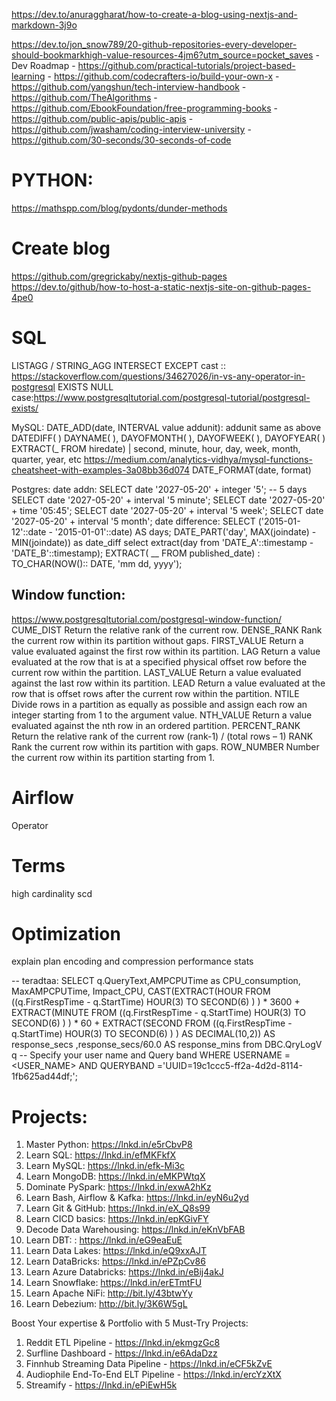 https://dev.to/anuraggharat/how-to-create-a-blog-using-nextjs-and-markdown-3j9o

https://dev.to/jon_snow789/20-github-repositories-every-developer-should-bookmarkhigh-value-resources-4jm6?utm_source=pocket_saves
    - Dev Roadmap
    - https://github.com/practical-tutorials/project-based-learning
    - https://github.com/codecrafters-io/build-your-own-x
    - https://github.com/yangshun/tech-interview-handbook
    - https://github.com/TheAlgorithms
    - https://github.com/EbookFoundation/free-programming-books
    - https://github.com/public-apis/public-apis
    - https://github.com/jwasham/coding-interview-university
    - https://github.com/30-seconds/30-seconds-of-code


# PYTHON:
https://mathspp.com/blog/pydonts/dunder-methods

# Create blog
https://github.com/gregrickaby/nextjs-github-pages
https://dev.to/github/how-to-host-a-static-nextjs-site-on-github-pages-4pe0

# SQL
LISTAGG / STRING_AGG
INTERSECT
EXCEPT
cast ::
https://stackoverflow.com/questions/34627026/in-vs-any-operator-in-postgresql
EXISTS NULL case:https://www.postgresqltutorial.com/postgresql-tutorial/postgresql-exists/


MySQL:
DATE_ADD(date, INTERVAL value addunit): addunit same as above
DATEDIFF( )
DAYNAME( ), DAYOFMONTH( ), DAYOFWEEK( ), DAYOFYEAR( )
EXTRACT(_ FROM hiredate) | second, minute, hour, day, week, month, quarter, year, etc
     https://medium.com/analytics-vidhya/mysql-functions-cheatsheet-with-examples-3a08bb36d074
DATE_FORMAT(date, format)


Postgres:
date addn:
     SELECT date '2027-05-20' + integer '5';      -- 5 days
     SELECT date '2027-05-20' + interval '5 minute';
     SELECT date '2027-05-20' + time '05:45';
     SELECT date '2027-05-20' + interval '5 week';
     SELECT date '2027-05-20' + interval '5 month';
date difference:
     SELECT ('2015-01-12'::date - '2015-01-01'::date) AS days;
     DATE_PART('day', MAX(joindate) - MIN(joindate)) as date_diff
     select extract(day from 'DATE_A'::timestamp - 'DATE_B'::timestamp);
EXTRACT( __ FROM published_date) : 
TO_CHAR(NOW():: DATE, 'mm dd, yyyy');




## Window function:
https://www.postgresqltutorial.com/postgresql-window-function/
CUME_DIST	Return the relative rank of the current row.
DENSE_RANK	Rank the current row within its partition without gaps.
FIRST_VALUE	Return a value evaluated against the first row within its partition.
LAG	Return a value evaluated at the row that is at a specified physical offset row before the current row within the partition.
LAST_VALUE	Return a value evaluated against the last row within its partition.
LEAD	Return a value evaluated at the row that is offset rows after the current row within the partition.
NTILE	Divide rows in a partition as equally as possible and assign each row an integer starting from 1 to the argument value.
NTH_VALUE	Return a value evaluated against the nth row in an ordered partition.
PERCENT_RANK	Return the relative rank of the current row (rank-1) / (total rows – 1)
RANK	Rank the current row within its partition with gaps.
ROW_NUMBER	Number the current row within its partition starting from 1.

# Airflow
Operator

# Terms
high cardinality
scd

# Optimization
explain plan
encoding and compression
performance stats

-- teradtaa:
SELECT q.QueryText,AMPCPUTime as CPU_consumption,
MaxAMPCPUTime,
Impact_CPU,
CAST(EXTRACT(HOUR FROM ((q.FirstRespTime - q.StartTime) HOUR(3) TO SECOND(6) ) ) * 3600
     + EXTRACT(MINUTE FROM ((q.FirstRespTime - q.StartTime) HOUR(3) TO SECOND(6) ) ) * 60
     + EXTRACT(SECOND FROM ((q.FirstRespTime - q.StartTime) HOUR(3) TO SECOND(6) ) ) AS DECIMAL(10,2)) AS response_secs
     ,response_secs/60.0  AS response_mins
	 from 
	 DBC.QryLogV q
-- Specify your user name and Query band
WHERE USERNAME = <USER_NAME>
AND QUERYBAND ='UUID=19c1ccc5-ff2a-4d2d-8114-1fb625ad44df;';


# Projects:
 1. Master Python: https://lnkd.in/e5rCbvP8
 2. Learn SQL: https://lnkd.in/efMKFkfX
 3. Learn MySQL: https://lnkd.in/efk-Mi3c
 4. Learn MongoDB: https://lnkd.in/eMKPWtqX
 5. Dominate PySpark: https://lnkd.in/exwA2hKz
 6. Learn Bash, Airflow & Kafka: https://lnkd.in/eyN6u2yd
 7. Learn Git & GitHub: https://lnkd.in/eX_Q8s99
 8. Learn CICD basics: https://lnkd.in/epKGivFY
 9. Decode Data Warehousing: https://lnkd.in/eKnVbFAB
10. Learn DBT: : https://lnkd.in/eG9eaEuE
11. Learn Data Lakes: https://lnkd.in/eQ9xxAJT
12. Learn DataBricks: https://lnkd.in/ePZpCv86
13. Learn Azure Databricks: https://lnkd.in/eBij4akJ
14. Learn Snowflake: https://lnkd.in/erETmtFU
15. Learn Apache NiFi: http://bit.ly/43btwYy
16. Learn Debezium: http://bit.ly/3K6W5gL

Boost Your expertise & Portfolio with 5 Must-Try Projects:
1. Reddit ETL Pipeline - https://lnkd.in/ekmgzGc8
2. Surfline Dashboard - https://lnkd.in/e6AdaDzz
3. Finnhub Streaming Data Pipeline - https://lnkd.in/eCF5kZvE
4. Audiophile End-To-End ELT Pipeline - https://lnkd.in/ercYzXtX
5. Streamify - https://lnkd.in/ePiEwH5k

